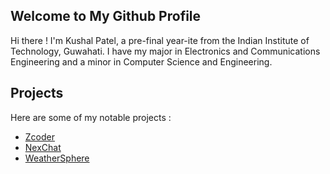 ## Welcome to My Github Profile

Hi there ! I'm Kushal Patel, a pre-final year-ite from the Indian Institute of Technology, Guwahati. I have my major in Electronics and Communications Engineering and a minor in Computer Science and Engineering.

## Projects

Here are some of my notable projects :
- [Zcoder](https://github.com/shubhangshirolawala/Zcoder)
- [NexChat](https://github.com/DivineKushaL/chat-app)
- [WeatherSphere](https://github.com/DivineKushaL/weather_project)
<!--
**DivineKushaL/DivineKushaL** is a ✨ _special_ ✨ repository because its `README.md` (this file) appears on your GitHub profile.

Here are some ideas to get you started:

- 🔭 I’m currently working on ...
- 🌱 I’m currently learning ...
- 👯 I’m looking to collaborate on ...
- 🤔 I’m looking for help with ...
- 💬 Ask me about ...
- 📫 How to reach me: ...
- 😄 Pronouns: ...
- ⚡ Fun fact: ...
-->

